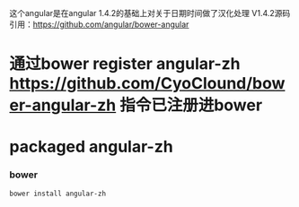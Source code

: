 这个angular是在angular 1.4.2的基础上对关于日期时间做了汉化处理  V1.4.2源码引用：https://github.com/angular/bower-angular
# 通过bower register angular-zh https://github.com/CyoClound/bower-angular-zh  指令已注册进bower
# packaged angular-zh

### bower

```shell
bower install angular-zh
